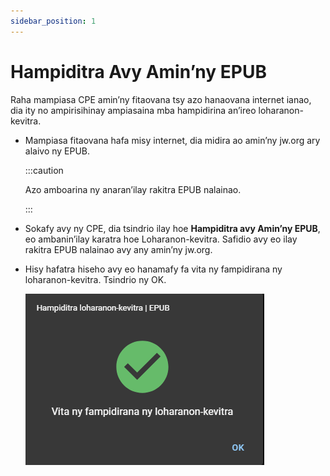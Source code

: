 ```yaml
---
sidebar_position: 1
---
```


# Hampiditra Avy Amin’ny EPUB

Raha mampiasa CPE amin’ny fitaovana tsy azo hanaovana internet ianao, dia ity no ampirisihinay ampiasaina mba hampidirina an’ireo loharanon-kevitra.

- Mampiasa fitaovana hafa misy internet, dia midira ao amin’ny jw.org ary alaivo ny EPUB.

  :::caution

  Azo amboarina ny anaran’ilay rakitra EPUB nalainao.

  :::

- Sokafy avy ny CPE, dia tsindrio ilay hoe **Hampiditra avy Amin’ny EPUB**, eo ambanin’ilay karatra hoe Loharanon-kevitra. Safidio avy eo ilay rakitra EPUB nalainao avy any amin’ny jw.org.

- Hisy hafatra hiseho avy eo hanamafy fa vita ny fampidirana ny loharanon-kevitra. Tsindrio ny OK.

  ![Vita ny Fampidirana avy Amin’ny EPUB](./import_epub_complete.png)
